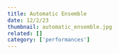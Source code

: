 ```yaml
---
title: Automatic Ensemble
date: 12/2/23
thumbnail: automatic_ensemble.jpg
related: []
category: ['performances']
---
```


